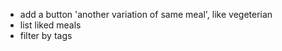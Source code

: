 - add a button 'another variation of same meal', like vegeterian
- list liked meals
- filter by tags
